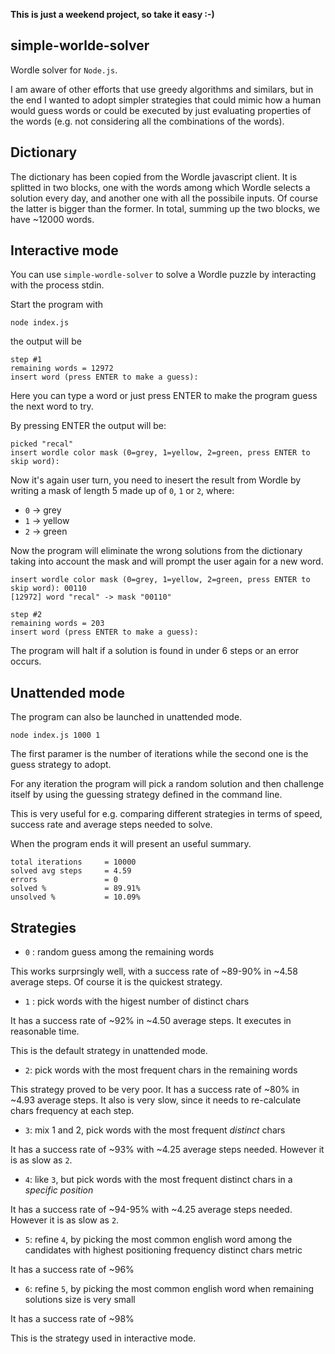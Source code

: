 **This is just a weekend project, so take it easy :-)**

## simple-worlde-solver

Wordle solver for `Node.js`.


I am aware of other efforts that use greedy algorithms and similars, but in the end I wanted to adopt simpler strategies that could mimic how a human would guess words or could be executed by just evaluating properties of the words (e.g. not considering all the combinations of the words).

## Dictionary

The dictionary has been copied from the Wordle javascript client.
It is splitted in two blocks, one with the words among which Wordle selects a solution every day, and another one with all the possibile inputs.
Of course the latter is bigger than the former. In total, summing up the two blocks, we have ~12000 words.

## Interactive mode

You can use `simple-wordle-solver` to solve a Wordle puzzle by interacting with the process stdin.

Start the program with
```
node index.js
```
the output will be
```
step #1
remaining words = 12972
insert word (press ENTER to make a guess):
```
Here you can type a word or just press ENTER to make the program guess the next word to try.

By pressing ENTER the output will be:
```
picked "recal"
insert wordle color mask (0=grey, 1=yellow, 2=green, press ENTER to skip word):
```
Now it's again user turn, you need to inesert the result from Wordle by writing a mask of length 5 made up of `0`, `1` or `2`, where:
- `0` -> grey
- `1` -> yellow
- `2` -> green

Now the program will eliminate the wrong solutions from the dictionary taking into account the mask and will prompt the user again for a new word.

```
insert wordle color mask (0=grey, 1=yellow, 2=green, press ENTER to skip word): 00110
[12972] word "recal" -> mask "00110"

step #2
remaining words = 203
insert word (press ENTER to make a guess):

```

The program will halt if a solution is found in under 6 steps or an error occurs.

## Unattended mode

The program can also be launched in unattended mode.
```
node index.js 1000 1
```

The first paramer is the number of iterations while the second one is the guess strategy to adopt.

For any iteration the program will pick a random solution and then challenge itself by using the guessing strategy defined in the command line.

This is very useful for e.g. comparing different strategies in terms of speed, success rate and average steps needed to solve.

When the program ends it will present an useful summary.

```
total iterations	 = 10000
solved avg steps	 = 4.59
errors 			     = 0
solved %		     = 89.91%
unsolved %		     = 10.09%
```

## Strategies

- `0` : random guess among the remaining words

This works surprsingly well, with a success rate of ~89-90% in ~4.58 average steps. Of course it is the quickest strategy.

- `1` : pick words with the higest number of distinct chars

It has a success rate of ~92% in ~4.50 average steps. It executes in reasonable time.

This is the default strategy in unattended mode.

- `2`: pick words with the most frequent chars in the remaining words

This strategy proved to be very poor. It has a success rate of ~80% in ~4.93 average steps. It also is very slow, since it needs to re-calculate chars frequency at each step.

- `3`: mix 1 and 2, pick words with the most frequent *distinct* chars

It has a success rate of ~93% with ~4.25 average steps needed. However it is as slow as `2`.

- `4`: like `3`, but pick words with the most frequent distinct chars in a *specific position*

It has a success rate of ~94-95% with ~4.25 average steps needed. However it is as slow as `2`.

- `5`: refine `4`, by picking the most common english word among the candidates with highest positioning frequency distinct chars metric

It has a success rate of ~96%

- `6`: refine `5`, by picking the most common english word when remaining solutions size is very small

It has a success rate of ~98%

This is the strategy used in interactive mode.